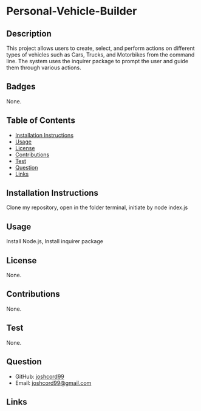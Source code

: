 # Personal-Vehicle-Builder

## Description

This project allows users to create, select, and perform actions on different types of vehicles such as Cars, Trucks, and Motorbikes from the command line. The system uses the inquirer package to prompt the user and guide them through various actions.

## Badges

None.

## Table of Contents

- [Installation Instructions](#installation-instructions)
- [Usage](#usage)
- [License](#license)
- [Contributions](#contributions)
- [Test](#test)
- [Question](#question)
- [Links](#links)

## Installation Instructions

Clone my repository, open in the folder terminal, initiate by node index.js

## Usage

Install Node.js,
Install inquirer package

## License

None.

## Contributions

None.

## Test

None.

## Question

- GitHub: [joshcord99](https://github.com/joshcord99)
- Email: joshcord99@gmail.com

## Links
